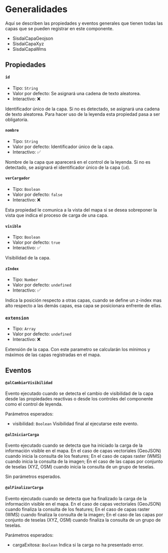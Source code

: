 # Generalidades

Aquí se describen las propiedades y eventos generales que tienen todas las capas que se pueden registrar en este componente.

- SisdaiCapaGeojson
- SisdaiCapaXyz
- SisdaiCapaWms

## Propiedades

#### `id`

- Tipo: `String`
- Valor por defecto: Se asignará una cadena de texto aleatorea.
- Interactivo: ❌

Identificador único de la capa. Si no es detectado, se asignará una cadena de texto aleatorea. Para hacer uso de la leyenda esta propiedad pasa a ser obligatoria.

#### `nombre`

- Tipo: `String`
- Valor por defecto: Identificador único de la capa.
- Interactivo: ✅

Nombre de la capa que aparecerá en el control de la leyenda. Si no es detectado, se asignará el identificador único de la capa (`id`).

#### `verCargador`

- Tipo: `Boolean`
- Valor por defecto: `false`
- Interactivo: ❌

Esta propiedad le comunica a la vista del mapa si se desea sobreponer la vista que indica el proceso de carga de una capa.

#### `visible`

- Tipo: `Boolean`
- Valor por defecto: `true`
- Interactivo: ✅

Visibilidad de la capa.

#### `zIndex`

- Tipo: `Number`
- Valor por defecto: `undefined`
- Interactivo: ✅

Indica la posición respecto a otras capas, cuando se define un z-index mas alto respecto a las demás capas, esa capa se posicionara enfrente de ellas.

### `extension`

- Tipo: `Array`
- Valor por defecto: `undefined`
- Interactivo: ❌

Extensión de la capa. Con este parametro se calcularán los mínimos y máximos de las capas registradas en el mapa.

## Eventos

#### `@alCambiarVisibilidad`

Evento ejecutado cuando se detecta el cambio de visibilidad de la capa desde las propiedades reactivas o desde los controles del componente como el control de leyenda.

Parámetros esperados:

- visibilidad: `Boolean` Visibilidad final al ejecutarse este evento.

#### `@alIniciarCarga`

Evento ejecutado cuando se detecta que ha iniciado la carga de la información visible en el mapa. En el caso de capas vectoriales (GeoJSON) cuando inicia la consulta de los features; En el caso de capas raster (WMS) cuando inicia la consulta de la imagen; En el caso de las capas por conjunto de teselas (XYZ, OSM) cuando inicia la consulta de un grupo de teselas.

Sin parámetros esperados.

#### `@alFinalizarCarga`

Evento ejecutado cuando se detecta que ha finalizado la carga de la información visible en el mapa. En el caso de capas vectoriales (GeoJSON) cuando finaliza la consulta de los features; En el caso de capas raster (WMS) cuando finaliza la consulta de la imagen; En el caso de las capas por conjunto de teselas (XYZ, OSM) cuando finaliza la consulta de un grupo de teselas.

Parámetros esperados:

- cargaExitosa: `Boolean` Indica si la carga no ha presentado error.
